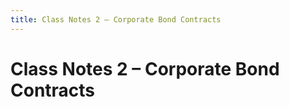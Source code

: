 ```yaml
---
title: Class Notes 2 – Corporate Bond Contracts
---
```

# Class Notes 2 – Corporate Bond Contracts

